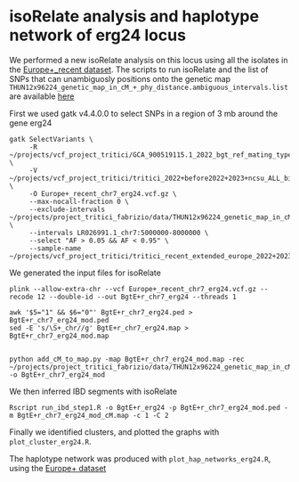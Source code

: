 # isoRelate analysis and haplotype network of erg24 locus

We performed a new isoRelate analysis on this locus using all the isolates in the [Europe+_recent dataset](https://github.com/fmenardo/Bgt_popgen_Europe_2024/blob/main/Datasets/Datasets.md).
The scripts to run isoRelate and  the list of SNPs that can unambiguosly positions onto the genetic map `THUN12x96224_genetic_map_in_cM_+_phy_distance.ambiguous_intervals.list` are available [here](https://github.com/fmenardo/Bgt_popgen_Europe_2024/blob/main/isoRelate/isoRelate.md)

First we used gatk v4.4.0.0 to select SNPs in a region of 3 mb around the gene erg24

```
gatk SelectVariants \
     -R ~/projects/vcf_project_tritici/GCA_900519115.1_2022_bgt_ref_mating_type.fa \
     -V ~/projects/vcf_project_tritici/tritici_2022+before2022+2023+ncsu_ALL_biallelic_snps.vcf.gz \
     -O Europe+_recent_chr7_erg24.vcf.gz \
     --max-nocall-fraction 0 \
     --exclude-intervals ~/projects/project_tritici_fabrizio/data/THUN12x96224_genetic_map_in_cM_+_phy_distance.ambiguous_intervals.list \
     --intervals LR026991.1_chr7:5000000-8000000 \
     --select "AF > 0.05 && AF < 0.95" \
     --sample-name ~/projects/vcf_project_tritici/tritici_recent_extended_europe_2022+2023+ncsu.args
```
We generated the input files for isoRelate

```
plink --allow-extra-chr --vcf Europe+_recent_chr7_erg24.vcf.gz --recode 12 --double-id --out BgtE+r_chr7_erg24 --threads 1

awk '$5="1" && $6="0"' BgtE+r_chr7_erg24.ped >  BgtE+r_chr7_erg24_mod.ped
sed -E 's/\S+_chr//g' BgtE+r_chr7_erg24.map > BgtE+r_chr7_erg24_mod.map


python add_cM_to_map.py -map BgtE+r_chr7_erg24_mod.map -rec ~/projects/project_tritici_fabrizio/data/THUN12x96224_genetic_map_in_cM_+_phy_distance -o BgtE+r_chr7_erg24_mod
```
We then inferred IBD segments with isoRelate

```
Rscript run_ibd_step1.R -o BgtE+r_erg24 -p BgtE+r_chr7_erg24_mod.ped -m BgtE+r_chr7_erg24_mod_cM.map -c 1 -C 2
```
Finally we identified clusters, and plotted the graphs with `plot_cluster_erg24.R`.

The haplotype network was produced with `plot_hap_networks_erg24.R`, using the [Europe+ dataset](https://github.com/fmenardo/Bgt_popgen_Europe_2024/blob/main/Datasets/Datasets.md)
